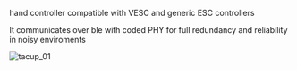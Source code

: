 hand controller compatible with VESC and generic ESC controllers 

It communicates over ble with coded PHY for full redundancy and reliability in noisy enviroments

![tacup_01](https://github.com/user-attachments/assets/d86e96e2-4d32-429c-9be8-105a04479448)

